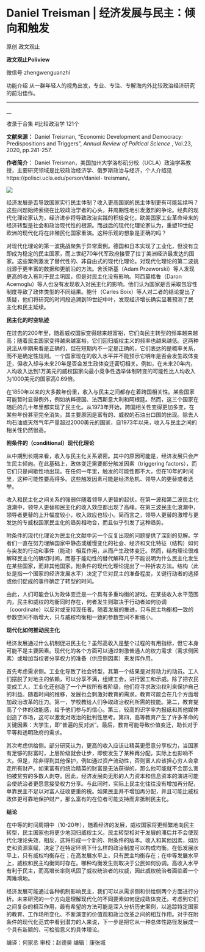 

#  Daniel Treisman | 经济发展与民主：倾向和触发

原创 政文观止 

**政文观止Poliview** 

微信号 zhengwenguanzhi

功能介绍 从一群年轻人的视角出发，专业、专注、专解海内外比较政治经济研究的前沿佳作。

____

__

收录于合集 #比较政治学 121个

**文献来源：** Daniel Treisman, “Economic Development and Democracy:
Predispositions and Triggers”, _Annual Review of Political Science_ , Vol.23,
2020, pp.241-257.  

  

 **作者简介：** Daniel
Treisman，美国加州大学洛杉矶分校（UCLA）政治学系教授，主要研究领域是比较政治经济学、俄罗斯政治与经济，个人介绍见https://polisci.ucla.edu/person/daniel-
treisman/。

![](images/41/2.jpeg)

  

经济发展是否导致国家实行民主体制？收入更高国家的民主体制更有可能延续吗？这些问题始终萦绕在比较政治学者的心头，并周期性地引发激烈的争论。经典的现代化理论家认为，经济进步将导致政治实践的积极变化，欧美国家工业革命带来的经济转型是社会和政治现代性的根源。而战后的现代化理论家认为，重塑19世纪欧洲的现代化将在非殖民化国家重演。这种乐观的想象是正确的吗？

  

对现代化理论的第一波挑战聚焦于异常案例。德国和日本实现了工业化，但没有立即成为稳定的民主国家，而上世纪70年代军政府接管了拉丁美洲经济最发达的国家。这些案例激发了替代性的、非自由式的现代化理论。对现代化理论的第二波挑战源于更丰富的数据和更前沿的方法。舍沃斯基（Adam
Przeworski）等人发现更高的收入有利于民主巩固，但是对民主化没有影响。阿西莫格鲁（Daron
Acemoglu）等人也没有发现收入对民主化的影响，他们认为国家是否采取包容性制度导致了政体类型的不同结果。鲍什（Carles
Boix）等人对二者的结论提出了质疑，他们将研究的时间段追溯到19世纪中叶，发现经济增长确实显著预测了民主化和民主延续。

  

 **民主化的时空轨迹**

在过去的200年里，随着威权国家变得越来越富裕，它们向民主转型的频率越来越高；随着民主国家变得越来越富裕，它们回归威权主义的频率也越来越低。这两种说法从中期来看是正确的，但在短期内不一定是正确的，它们表达的是概率关系，而不是确定性规则。一个国家现在的收入水平并不能预示它明年是否会发生政体变迁，但收入却与未来20年是否会发生政体变迁密切相关。例如，在未来20年内，人均收入达到1万美元的威权国家向最小竞争性选举体制转变的可能性比人均收入为1000美元的国家高0.69倍。

  

在1850年以来的大多数年份里，收入与民主之间都存在着跨国相关性。某些国家可能暂时显得例外，例如纳粹德国、法西斯意大利和阿根廷。然而，这三个国家在随后的几十年里都实现了民主化。从1973年开始，跨国相关性变得更加多变，在某些年份甚至完全消失。其主要原因是富有的、威权的石油出口国的出现。除去人均石油或天然气年产量超过2000美元的国家，自1973年以来，收入与民主之间的相关性仍然很高。

  

 **附条件的（conditional）现代化理论**

从中期到长期来看，收入与民主化关系紧密。其中的原因可能是，经济发展只会产生民主倾向。在此基础上，政体变迁需要部分触发因素（triggering
factors），而它们只是间歇性地出现。在任何一年里，触发的可能性都不大，但在10年的时间里，这种可能性要高得多。这些触发因素可能是经济危机、领导人的更替或者选举。

  

收入和民主化之间关系的强弱伴随着领导人更替的起伏。在第一波和第二波民主化浪潮中，领导人更替和民主化的收入效应都出现了高峰。在第三波民主化浪潮中，领导者更替的上升幅度较小，收入效应也较小。简而言之，领导人更替的激增与更发达的专威权国家民主化的趋势相吻合，而且似乎引发了这种趋势。

  

附条件的现代化理论为民主化文献中另一个反复出现的问题提供了深刻的见解。学者们一直在努力理解国家中静态或缓慢变化的社会、经济和文化特征（结构）如何与突发的行动和事件（能动）相互作用，从而产生政体变迁。然而，结构理论很难解释民主化的确切时间，而基于能动性的替代解释几乎不能说明为什么民主化发生在某些国家，而非其他国家。附条件的现代化理论提出了一种折衷方法。结构（此处是指一个国家的经济发展水平）决定了它对民主的准备程度，关键行动者的选择或他们促成的事件确定了转型的时间。

  

由此，人们可能会认为政体变迁是一个具有多重均衡的游戏。在某些收入水平范围内，民主和威权的均衡同时存在，何者发生则取决于行动者如何协调（coordinate）以反对或支持现任者。随着发展的推进，只与民主均衡相一致的参数空间不断增大，只与威权均衡相一致的参数空间不断缩小。

  

 **现代化如何推动民主化**

经济发展通过什么机制促进民主化？虽然高收入是整个过程的有用指标，但它本身可能不是主要因素。现代化的各个方面可以通过刺激普通人的权力需求（需求侧因素）或增加当权者分享权力的准备（供应侧因素）来发挥作用。

  

首先考虑需求侧。工业化导致了社会转型，其第一个结果是对劳动力的动员。工人们摆脱了对地主的依赖，可以分享不满，组建工会，进行罢工和示威。除了把农民变成工人，工业化还创造了一个产权所有者阶级，他们将寻求政治权利来保护自己的利益。随着时间的推移，发展也会刺激对教育的需求。教育可能会在几个方面增加政治改革的压力。第一，学校教给人们争取政治权利所需的技能。第二，教育提高了个体的效能感，给予他们参与的信心。第三，较高的识字率为报纸和其他媒体创造了市场，这可以激发对政治的批判性思考。第四，高等教育产生了许多革命的关键因素：大学生，即“普遍的反对派”。最后，教育可能导致价值变迁，助长对于平等和透明政府的需求。

  

其次考虑供给侧。部分研究认为，更高的收入应该让精英更愿意分享权力，当国家有足够的财富时，上层阶级就会让步，即使发生了某种再分配，实际上也影响不大。但是，除非得到其他保护，例如通过资产流动性，否则富人应该担心穷人会拿走所有财产。如果富有的统治精英的财富是无法获得的，那么他可能就不会那么害怕被贫穷的多数人剥夺。因此，经济发展向无形的人力资本和信息资本的演进可能会使统治者更愿意接受权力分享。与此同时，实际上民主化往往没有增加再分配，单靠民主不足以对富人征收更重的税。如果民主并不增加再分配，并且可能比威权政体更可靠地保护财产，那么富有的在位者可能支持而非抵制民主化。

  

 **结论**

在中等的时间周期中（10-20年），随着经济的发展，威权国家将更频繁地向民主转型，民主国家也将更少地回归威权主义。民主转型相对于发展的滞后并不会使现代化理论失效，相反，这将形成一个新的、附条件的版本。收入和其他因素，如历史和资源禀赋，决定了在特定环境下什么样的政治制度可以构成均衡。在低发展水平上，只有威权均衡存在；在高发展水平上，只有民主均衡存在；在中等发展水平上，威权和民主均衡同时存在。哪种均衡发生则取决于公民如何协调。高收入水平有利于民主，而高增长率则巩固了威权统治者的权威，因此威权统治者面临着一个两难境地。

  

经济发展可能通过各种机制影响民主，我们可以从需求侧和供给侧两个方面进行分析。未来研究的一个方向是理解现代化的不同要素如何促成政体变迁。考虑到它们之间复杂的相互作用，最有希望的方法可能是深入分析历史案例，以追踪特定国家的教育、工作场所变化、不断演变的价值观和政治改革之间的相互作用。对于在附条件的现代化范式中看到潜力的人来说，下一步是把它从一种总体性路径发展成一个具有新颖的、可检验意义的具体理论。

编译：何家丞 审校：赵德昊 编辑：康张城

  


